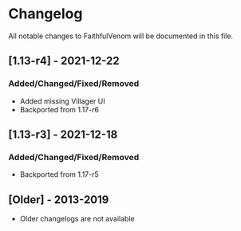 # Changelog
All notable changes to FaithfulVenom will be documented in this file.

## [1.13-r4] - 2021-12-22
### Added/Changed/Fixed/Removed
- Added missing Villager UI
- Backported from 1.17-r6

## [1.13-r3] - 2021-12-18
### Added/Changed/Fixed/Removed
- Backported from 1.17-r5

## [Older] - 2013-2019
- Older changelogs are not available

